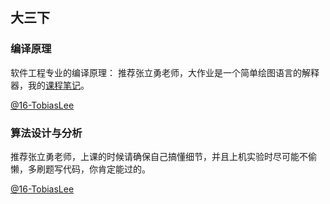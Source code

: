 ## 大三下



### 编译原理

软件工程专业的编译原理： 推荐张立勇老师，大作业是一个简单绘图语言的解释器，我的[课程笔记](https://tobiaslee.top/2019/01/15/compile-principle-notes/)。

[@16-TobiasLee](https://github.com/TobiasLee)

### 算法设计与分析

推荐张立勇老师，上课的时候请确保自己搞懂细节，并且上机实验时尽可能不偷懒，多刷题写代码，你肯定能过的。

[@16-TobiasLee](https://github.com/TobiasLee)

